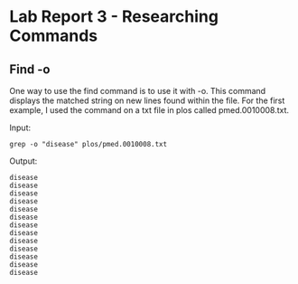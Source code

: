 # Lab Report 3 - Researching Commands
## Find -o
One way to use the find command is to use it with -o.
This command displays the matched string on new lines found within the file.
For the first example, I used the command on a txt file in plos called pmed.0010008.txt.

Input:

`grep -o "disease" plos/pmed.0010008.txt`

Output:

```
disease
disease
disease
disease
disease
disease
disease
disease
disease
disease
disease
disease
disease
```
